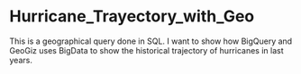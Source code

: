 # Hurricane_Trayectory_with_Geo
This is a geographical query done in SQL. I want to show how BigQuery and GeoGiz uses BigData to show the historical trajectory of hurricanes in last years.
